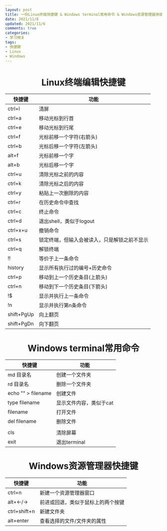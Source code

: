 ```yaml
---
layout: post
title: 一份Linux终端快捷键 & Windows terminal常用命令 & Windows资源管理器快捷键
date: 2021/11/6
updated: 2021/11/6
comments: true
categories: 
- 学习相关
tags:
- 快捷键
- Linux
- Windows
---
```


<h1 align="center">
Linux终端编辑快捷键
</h1>


| 快捷键   | 功能                                         |
| -------- | -------------------------------------------- |
| ctrl+l   | 清屏                                         |
| ctrl+a   | 移动光标到行首                                         |
| ctrl+e   | 移动光标到行尾                                        |
| ctrl+f   | 光标前移一个字符(右箭头)                                        |
| ctrl+b   | 光标后移一个字符(左箭头)                                        |
| alt+f   | 光标前移一个字                                        |
| alt+b   | 光标后移一个字                                        |
| ctrl+u   | 清除光标之前的内容                           |
| ctrl+k   | 清除光标之后的内容                           |
| ctrl+y   | 粘贴上一次删除的内容                         |
| ctrl+r   | 在历史命令中查找                             |
| ctrl+c   | 终止命令                                     |
| ctrl+d   | 退出shell，类似于logout                      |
| ctrl+x+u | 撤销命令                                     |
| ctrl+s   | 锁定终端，但输入会被读入，只是解锁之前不显示 |
| ctrl+q   | 解锁终端                                     |
| !!       | 等价于上一条命令                             |
| history  | 显示所有执行过的编号+历史命令                |
| ctrl+p   | 移动到上一个历史条目(上箭头)                   |
| ctrl+n   | 移动到下一个历史条目(下箭头)                   |
| !$       | 显示并执行上一条命令                         |
| !n       | 显示并执行第n条命令                          |
| shift+PgUp | 向上翻页                                     |
| shift+PgDn | 向下翻页                                     |
 



<h1 align="center">
Windows terminal常用命令
</h1>

| 快捷键             | 功能                    |
| ------------------ | ----------------------- |
| md 目录名          | 创建一个文件夹          |
| rd   目录名        | 删除一个文件夹          |
| echo "" > filename | 创建文件                |
| type filename      | 显示文件内容，类似于cat |
| filename           | 打开文件                |
| del filename       | 删除文件                |
|                    |                         |
| cls                | 清除屏幕                |
| exit               | 退出terminal            |



<h1 align="center">
Windows资源管理器快捷键
</h1>

| 快捷键       | 功能                               |
| ------------ | ---------------------------------- |
| ctrl+n       | 新建一个资源管理器窗口             |
| alt+←/→      | 前进或回退，类似于鼠标上的两个按键 |
| ctrl+shift+n | 新建文件夹                         |
| alt+enter    | 查看选择的文件/文件夹的属性        |

